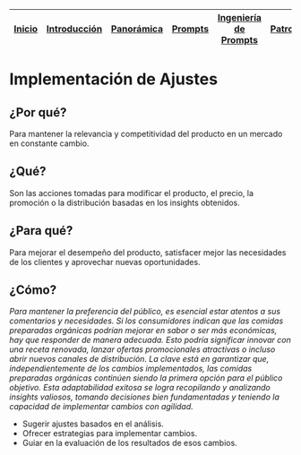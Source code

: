 <div align=right>

|[Inicio](/README.md)|[Introducción](/documentos/intro.md)|[Panorámica](/documentos/panorámica.md)|[Prompts](/documentos/prompts/README.md)|[Ingeniería de Prompts](/documentos/ingenieriaDePrompts/README.md)|[Patrones](/documentos/ingenieriaDePrompts/patrones/README.md)|[Casos de Uso](/documentos/casosDeUso/README.md)|
|-|-|-|-|-|-|-

</div>

# Implementación de Ajustes

## ¿Por qué?

Para mantener la relevancia y competitividad del producto en un mercado en constante cambio.

## ¿Qué?

Son las acciones tomadas para modificar el producto, el precio, la promoción o la distribución basadas en los insights obtenidos.

## ¿Para qué?

Para mejorar el desempeño del producto, satisfacer mejor las necesidades de los clientes y aprovechar nuevas oportunidades.

## ¿Cómo? 

*Para mantener la preferencia del público, es esencial estar atentos a sus comentarios y necesidades. Si los consumidores indican que las comidas preparadas orgánicas podrían mejorar en sabor o ser más económicas, hay que responder de manera adecuada. Esto podría significar innovar con una receta renovada, lanzar ofertas promocionales atractivas o incluso abrir nuevos canales de distribución. La clave está en garantizar que, independientemente de los cambios implementados, las comidas preparadas orgánicas continúen siendo la primera opción para el público objetivo. Esta adaptabilidad exitosa se logra recopilando y analizando insights valiosos, tomando decisiones bien fundamentadas y teniendo la capacidad de implementar cambios con agilidad.*

- Sugerir ajustes basados en el análisis.
- Ofrecer estrategias para implementar cambios.
- Guiar en la evaluación de los resultados de esos cambios.

